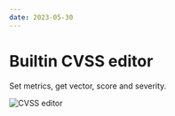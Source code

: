 ```yaml
---
date: 2023-05-30
---
```


# Builtin CVSS editor
Set metrics, get vector, score and severity.

![CVSS editor](/images/show/cvss-editor.gif)
